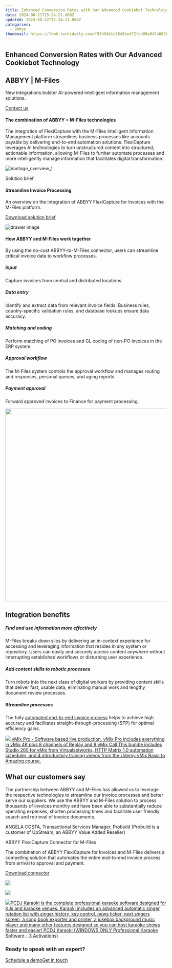```yaml
---
title: Enhanced Conversion Rates with Our Advanced Cookiebot Technology
date: 2024-08-21T15:24:21.868Z
updated: 2024-08-22T15:24:21.868Z
categories:
  - abbyy
thumbnail: https://thmb.techidaily.com/f55494b1c8843bed72fd409a0474603bdb628f91806cf12974c661e4f3ab93d8.jpg
---
```


## Enhanced Conversion Rates with Our Advanced Cookiebot Technology

## 

## ABBYY | M-Files 

New integrations bolster AI-powered intelligent information management solutions.

[Contact us](https://tools.techidaily.com/abbyy/products/)

#### The combination of ABBYY + M-Files technologies 

The integration of FlexiCapture with the M-Files Intelligent Information Management platform streamlines business processes like accounts payable by delivering end-to-end automation solutions. FlexiCapture leverages AI technologies to turn unstructured content into structured, actionable information, allowing M-Files to further automate processes and more intelligently manage information that facilitates digital transformation.

![Vantage_overview_1](https://content.abbyy.com/-/media/project/abbyy/abbyy/products/vantage/vantage_overview_1.jpg?h=716&iar=0&w=1272)

Solution brief 

#### Streamline Invoice Processing 

An overview on the integration of ABBYY FlexiCapture for Invoices with the M-Files platform.

[Download solution brief](https://static3.abbyy.com/abbyycommedia/34365/solutionbrief-mfiles-abbyy-integrated-solutions-en.pdf)

![drawer image](https://content.abbyy.com/-/media/project/abbyy/abbyy/solutions/digital-document-archiving/drawer-image.jpg?h=392&iar=0&w=696)

#### How ABBYY and M-Files work together 

By using the no-cost ABBYY-to-M-Files connector, users can streamline critical invoice data to workflow processes.

##### Input

Capture invoices from central and distributed locations.

##### Data entry

Identify and extract data from relevant invoice fields. Business rules, country-specific validation rules, and database lookups ensure data accuracy.

##### Matching and coding

Perform matching of PO invoices and GL coding of non-PO invoices in the ERP system.

##### Approval workflow

The M-Files system controls the approval workflow and manages routing and responses, personal queues, and aging reports.

##### Payment approval

Forward approved invoices to Finance for payment processing.

<!-- affiliate ads begin -->
<a href="https://appsumo.8odi.net/c/5597632/2087484/7443" target="_top" id="2087484"><img src="//a.impactradius-go.com/display-ad/7443-2087484" border="0" alt="" width="1200" height="600"/></a><img height="0" width="0" src="https://appsumo.8odi.net/i/5597632/2087484/7443" style="position:absolute;visibility:hidden;" border="0" />
<!-- affiliate ads end -->
## Integration benefits

##### Find and use information more effectively 

M-Files breaks down silos by delivering an in-context experience for accessing and leveraging information that resides in any system or repository. Users can easily and securely access content anywhere without interrupting established workflows or disturbing user experience.

##### Add content skills to robotic processes 

Turn robots into the next class of digital workers by providing content skills that deliver fast, usable data, eliminating manual work and lengthy document review processes.

##### Streamline processes 

The fully [automated end-to-end invoice process](https://tools.techidaily.com/abbyy/products/) helps to achieve high accuracy and facilitates straight-through-processing (STP) for optimal efficiency gains.

<!-- affiliate ads begin -->
<a href="https://secure.2checkout.com/order/checkout.php?PRODS=30901410&QTY=1&AFFILIATE=108875&CART=1"> <img src="https://secure.avangate.com/images/merchant/ce9a6fb2becc2d235e62b125e9260102/products/copy_1_copy_vMixCallScreenshot1-large.jpg" border="0"> vMix Pro - Software based live production. vMix Pro includes everything in vMix 4K plus 8 channels of Replay and 8 vMix Call 
This bundle includes Studio 200 for vMix from Virtualsetworks, HTTP Matrix 1.0 automation scheduler, and 4 introductory training videos from the Udemy vMix Basic to Amazing course. </a>
<!-- affiliate ads end -->
## What our customers say

The partnership between ABBYY and M-Files has allowed us to leverage the respective technologies to streamline our invoice processes and better serve our suppliers. We use the ABBYY and M-Files solution to process thousands of invoices monthly and have been able to substantially reduce operating expenses, shorten processing times and facilitate user friendly search and retrieval of invoice documents. 

ANGELA COSTA, Transactional Services Manager, Probuild (Probuild is a customer of UpStream, an ABBYY Value Added Reseller) 

ABBYY FlexiCapture Connector for M-Files

The combination of ABBYY FlexiCapture for Invoices and M-Files delivers a compelling solution that automates the entire end-to-end invoice process from arrival to approval and payment.

[Download connector](https://tools.techidaily.com/abbyy/products/)

![](https://content.abbyy.com/-/media/feature/basecomponents/clients/m-files.png?h=40&iar=0&w=120)

<!-- affiliate ads begin -->
<a href="https://store.bitdefender.com/affiliate.php?ACCOUNT=BITLATIN&AFFILIATE=108875&PATH=http%3A%2F%2Fwww.bitdefender.com%2Fbusiness%3FAFFILIATE%3D108875%26RESOURCE%3D30%2525%2BOff%2Ball%2BGravityZone%2BProducts"><img src="https://www.bitdefender.com/content/dam/bitdefender/business/campaign/1200X628.png" border="0"></a>
<!-- affiliate ads end -->
<!-- affiliate ads begin -->
<a href="https://shop.pcdj.com/order/checkout.php?PRODS=4698832&QTY=1&AFFILIATE=108875&CART=1"> <img src="https://secure.avangate.com/images/merchant/47f4b6321e9fd8e8f7326a6adc1a7c1e/products/karaoki-new-searchresultspane.jpg" border="0">PCDJ Karaoki is the complete professional karaoke software designed for KJs and karaoke venues. Karaoki includes an advanced automatic singer rotation list with singer history, key control, news ticker, next singers screen, a song book exporter and printer, a jukebox background music player and many other features designed so you can host karaoke shows faster and easier! 
 PCDJ Karaoki (WINDOWS ONLY Professional Karaoke Software - 3 Activations)</a>
<!-- affiliate ads end -->
### Ready to speak with an expert?

[Schedule a demo](https://tools.techidaily.com/abbyy/products/)[Get in touch](https://tools.techidaily.com/abbyy/products/)

<ins class="adsbygoogle"
     style="display:block"
     data-ad-format="autorelaxed"
     data-ad-client="ca-pub-7571918770474297"
     data-ad-slot="1223367746"></ins>



<ins class="adsbygoogle"
     style="display:block"
     data-ad-client="ca-pub-7571918770474297"
     data-ad-slot="8358498916"
     data-ad-format="auto"
     data-full-width-responsive="true"></ins>
